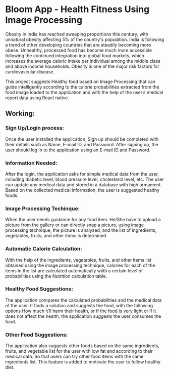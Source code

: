 # Bloom App - Health Fitness Using Image Processing
Obesity in India has reached sweeping proportions this century, with unnatural obesity affecting 5% of the country's population. India is following a trend of other developing countries that are steadily becoming more obese. Unhealthy, processed food has become much more accessible following the continued integration into global food markets, which increases the average caloric intake per individual among the middle class and above income households. Obesity is one of the major risk factors for cardiovascular disease.

This project suggests Healthy food based on Image Processing that can guide intelligently according to the calorie probabilities extracted from the food image loaded to the application and with the help of the user’s medical report data using React native.

## Working:
  
### Sign Up/Login process:

Once the user installed the application, Sign up should be completed with their details such as Name, E-mail ID, and Password. After signing up, the user should log in to the application using an E-mail ID and Password.

### Information Needed:
After the login, the application asks for simple medical data from the user, including diabetic level, blood pressure level, cholesterol level, etc. The user can update any medical data and stored in a database with high armament. Based on the collected medical information, the user is suggested healthy foods.

### Image Processing Techinque:
When the user needs guidance for any food item. He/She  have to upload a picture from the gallery or can directly snap a picture, using image processing technique, the picture is analyzed, and the list of ingredients, vegetables, fruits, and other items is determined.

### Automatic Calorie Calculation:
With the help of the ingredients, vegetables, fruits, and other items list obtained using the image processing technique, calories for each of the items in the list are calculated automatically wiith a certain level of probabilities using the Nutrition calculation table.

### Healthy Food Suggestions:
The application compares the calculated probabilities and the medical data of the user. It finds a solution and suggests the food, with the following options 
How much it’ll harm their health, or 
If the food is very light or
 if it does not affect the health, the application suggests the user consumes the food.

### Other Food Suggestions:
The application also suggests other foods based on the same ingredients, fruits, and vegetable list for the user with low fat and according to their medical data. So that users can try other food items with the same ingredients list. This feature is added to motivate the user to follow healthy diet.






